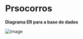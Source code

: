 # Prsocorros

<p><strong>Diagrama ER para a base de dados</strong></p>

![image](https://github.com/user-attachments/assets/4f7c7448-ebd7-48d4-b35b-f2f940afe3e8)
